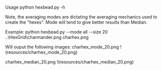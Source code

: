 Usage 
python hexbead.py -h

Note, the averaging modes are dictating the averaging mechanics used to create the "hexes".
Mode will tend to give better results than Median.

Example:
python hexbead.py --mode all --size 20 ..\HexGrid\charmander.png charhex.png

Will ouput the following images:
charhex_mode_20.png
!(resources/charhex_mode_20.png)

charhex_median_20.png
!(resources/charhex_median_20.png)